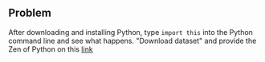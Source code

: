 
Problem
-------

After downloading and installing Python, type `import this` into the Python command line and see what happens. "Download dataset" and provide the Zen of Python on this [link](https://rosalind.info/problems/ini1/)

